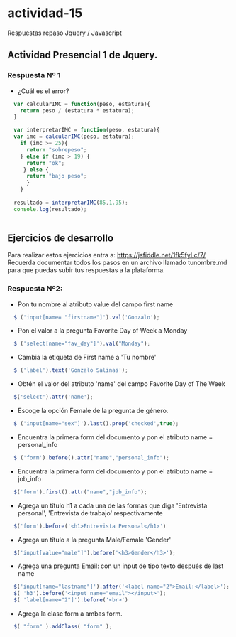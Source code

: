 # actividad-15
Respuestas repaso Jquery / Javascript

## Actividad Presencial 1 de Jquery.

### Respuesta Nº 1

- ¿Cuál es el error?

~~~js
  var calcularIMC = function(peso, estatura){
    return peso / (estatura * estatura);
  }

  var interpretarIMC = function(peso, estatura){
  var imc = calcularIMC(peso, estatura);
    if (imc >= 25){
      return "sobrepeso";
    } else if (imc > 19) {
      return "ok";
     } else {
      return "bajo peso";
      }
    }
  
  resultado = interpretarIMC(85,1.95);
  console.log(resultado);
  
  ~~~

## Ejercicios de desarrollo

Para realizar estos ejercicios entra a: https://jsfiddle.net/1fk5fyLc/7/
Recuerda documentar todos los pasos en un archivo llamado tunombre.md para que puedas subir tus respuestas a la plataforma.

### Respuesta Nº2:

- Pon tu nombre al atributo value del campo first name
~~~js
  $ ('input[name= "firstname"]').val('Gonzalo');
  ~~~
- Pon el valor a la pregunta Favorite Day of Week a Monday
~~~js
  $ ('select[name="fav_day"]').val("Monday");
  ~~~
- Cambia la etiqueta de First name a 'Tu nombre'
~~~js
  $ ('label').text('Gonzalo Salinas');
  ~~~
- Obtén el valor del atributo 'name' del campo Favorite Day of The Week
~~~js
  $('select').attr('name');
  ~~~
- Escoge la opción Female de la pregunta de género.
~~~js
  $ ('input[name="sex"]').last().prop('checked',true);
  ~~~
- Encuentra la primera form del documento y pon el atributo name = personal_info
~~~js
  $ ('form').before().attr("name","personal_info");
  ~~~
- Encuentra la primera form del documento y pon el atributo name = job_info
~~~js
  $('form').first().attr("name","job_info");
  ~~~
- Agrega un título h1 a cada una de las formas que diga 'Entrevista personal', 'Entrevista de trabajo' respectivamente
~~~js
  $('form').before('<h1>Entrevista Personal</h1>')
  ~~~
- Agrega un título a la pregunta Male/Female 'Gender'
~~~js
  $('input[value="male"]').before('<h3>Gender</h3>');
  ~~~
- Agrega una pregunta Email: con un input de tipo texto después de last name
~~~js
  $('input[name="lastname"]').after('<label name="2">Email:</label>');
  $( 'h3').before('<input name="email"></input>');
  $( 'label[name="2"]').before('<br>')
  ~~~
- Agrega la clase form a ambas form.
~~~js
  $( "form" ).addClass( "form" );
  ~~~
